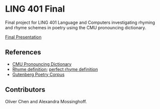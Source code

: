 # LING 401 Final
Final project for LING 401 Language and Computers investigating rhyming and rhyme schemes in poetry using the CMU pronouncing dictionary.

[Final Presentation](https://docs.google.com/presentation/d/1GPnAruLyNgNv3UndEPj4eXiXqL8u-hsf6TboM4wa14s/edit?usp=sharing)

## References

* [CMU Pronouncing Dictionary](http://www.speech.cs.cmu.edu/cgi-bin/cmudict)
* [Rhyme definition](https://en.wikipedia.org/wiki/Rhyme); [perfect rhyme definition](https://en.wikipedia.org/wiki/Perfect_and_imperfect_rhymes)
* [Gutenberg Poetry Corpus](https://github.com/aparrish/gutenberg-poetry-corpus)

## Contributors

Oliver Chen and Alexandra Mossinghoff.
